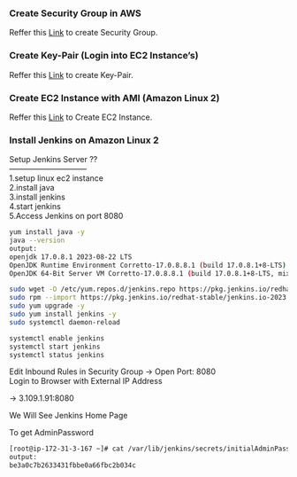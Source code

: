 ### Create Security Group in AWS

Reffer this [Link](https://drive.google.com/file/d/1BubO_hgcT0mT3vHxatDJD3asZcefoOYs/view?usp=sharing) to create Security Group.


### Create Key-Pair (Login into EC2 Instance’s)

Reffer this [Link](https://drive.google.com/file/d/1p14dQgCuxhahfqZCd9ZJDFVt0pnbC5dH/view?usp=sharing) to create Key-Pair.

### Create EC2 Instance with AMI (Amazon Linux 2)

Reffer this [Link](https://drive.google.com/file/d/13QRPgY6WY30POy9diSlpymoTWmZPWFUK/view?usp=sharing) to Create EC2 Instance.

### Install Jenkins on Amazon Linux 2

Setup Jenkins Server ?? \
——————————\
1.setup linux ec2 instance\
2.install java\
3.install jenkins\
4.start jenkins\
5.Access Jenkins on port 8080

```bash
yum install java -y
java --version
output:
openjdk 17.0.8.1 2023-08-22 LTS
OpenJDK Runtime Environment Corretto-17.0.8.8.1 (build 17.0.8.1+8-LTS)
OpenJDK 64-Bit Server VM Corretto-17.0.8.8.1 (build 17.0.8.1+8-LTS, mixed mode, sharing)
```
```bash
sudo wget -O /etc/yum.repos.d/jenkins.repo https://pkg.jenkins.io/redhat-stable/jenkins.repo
sudo rpm --import https://pkg.jenkins.io/redhat-stable/jenkins.io-2023.key
sudo yum upgrade -y
sudo yum install jenkins -y
sudo systemctl daemon-reload
```

```bash 
systemctl enable jenkins
systemctl start jenkins
systemctl status jenkins
```

Edit Inbound Rules in Security Group → Open Port: 8080\
Login to Browser with External IP Address

→ 3.109.1.91:8080

We Will See Jenkins Home Page

To get AdminPassword
```bash
[root@ip-172-31-3-167 ~]# cat /var/lib/jenkins/secrets/initialAdminPassword
output:
be3a0c7b2633431fbbe0a66fbc2b034c
```
